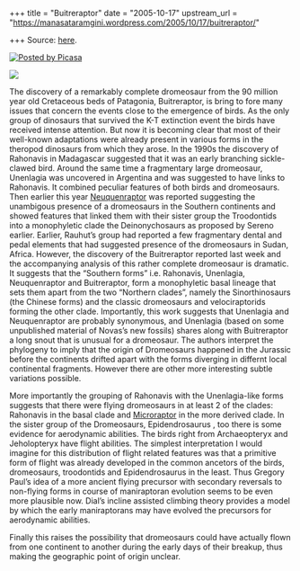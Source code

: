 +++
title = "Buitreraptor"
date = "2005-10-17"
upstream_url = "https://manasataramgini.wordpress.com/2005/10/17/buitreraptor/"

+++
Source: [here](https://manasataramgini.wordpress.com/2005/10/17/buitreraptor/).



[![Posted by
Picasa](https://i1.wp.com/photos1.blogger.com/pbp.gif)](http://picasa.google.com/blogger/)

[![](https://i2.wp.com/photos1.blogger.com/img/133/1300/400/Buitreraptor.jpg)](http://photos1.blogger.com/img/133/1300/640/Buitreraptor.jpg)

The discovery of a remarkably complete dromeosaur from the 90 million
year old Cretaceous beds of Patagonia, Buitreraptor, is bring to fore
many issues that concern the events close to the emergence of birds. As
the only group of dinosaurs that survived the K-T extinction event the
birds have received intense attention. But now it is becoming clear that
most of their well-known adaptations were already present in various
forms in the theropod dinosaurs from which they arose. In the 1990s the
discovery of Rahonavis in Madagascar suggested that it was an early
branching sickle-clawed bird. Around the same time a fragmentary large
dromeosaur, Unenlagia was uncovered in Argentina and was suggested to
have links to Rahonavis. It combined peculiar features of both birds and
dromeosaurs. Then earlier this year
[Neuquenraptor](http://manollasa.blogspot.com/2005/02/neuquenraptor-argentinus-and.html)
was reported suggesting the unambigous presence of a dromeosaurs in the
Southern continents and showed features that linked them with their
sister group the Troodontids into a monophyletic clade the
Deinonychosaurs as proposed by Sereno earlier. Earlier, Rauhut’s group
had reported a few fragmentary dental and pedal elements that had
suggested presence of the dromeosaurs in Sudan, Africa. However, the
discovery of the Buitreraptor reported last week and the accompanying
analysis of this rather complete dromeosaur is dramatic. It suggests
that the “Southern forms” i.e. Rahonavis, Unenlagia, Neuquenraptor and
Buitreraptor, form a monophyletic basal lineage that sets them apart
from the two “Northern clades”, namely the Sinorthinosaurs (the Chinese
forms) and the classic dromeosaurs and velociraptorids forming the other
clade. Importantly, this work suggests that Unenlagia and Neuquenraptor
are probably synonymous, and Unenlagia (based on some unpublished
material of Novas’s new fossils) shares along with Buitreraptor a long
snout that is unusual for a dromeosaur. The authors interpret the
phylogeny to imply that the origin of Dromeosaurs happened in the
Jurassic before the continents drifted apart with the forms diverging in
differnt local continental fragments. However there are other more
interesting subtle variations possible.

More importantly the grouping of Rahonavis with the Unenlagia-like forms
suggests that there were flying dromeosaurs in at least 2 of the clades:
Rahonavis in the basal clade and
[Microraptor](http://manollasa.blogspot.com/2005/02/adaptive-radiation-of-avian-and-para.html)
in the more derived clade. In the sister group of the Dromeosaurs,
Epidendrosaurus , too there is some evidence for aerodynamic abilities.
The birds right from Archaeopteryx and Jeholopteryx have flight
abilities. The simplest interpretation I would imagine for this
distribution of flight related features was that a primitive form of
flight was already developed in the common ancetors of the birds,
dromeosaurs, troodontids and Epidendrosaurus in the least. Thus Gregory
Paul’s idea of a more ancient flying precursor with secondary reversals
to non-flying forms in course of maniraptoran evolution seems to be even
more plausible now. Dial’s incline assisted climbing theory provides a
model by which the early maniraptorans may have evolved the precursors
for aerodynamic abilities.

Finally this raises the possibility that dromeosaurs could have actually
flown from one continent to another during the early days of their
breakup, thus making the geographic point of origin unclear.

[](http://manollasa.blogspot.com/2005/02/neuquenraptor-argentinus-and.html)

